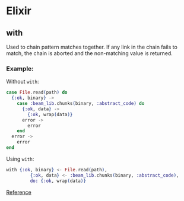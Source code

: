 # Elixir

## with

Used to chain pattern matches together. If any link in the chain fails to match,
the chain is aborted and the non-matching value is returned.

### Example:

Without `with`:
```elixir
case File.read(path) do
  {:ok, binary} ->
    case :beam_lib.chunks(binary, :abstract_code) do
      {:ok, data} ->
        {:ok, wrap(data)}
      error ->
        error
    end
  error ->
    error
end
```

Using `with`:
```elixir
with {:ok, binary} <- File.read(path),
		 {:ok, data} <- :beam_lib.chunks(binary, :abstract_code),
		 do: {:ok, wrap(data)}
```

[Reference](http://stackoverflow.com/questions/34210281/how-to-use-the-with-keyword-in-elixir-and-what-is-it-for)
